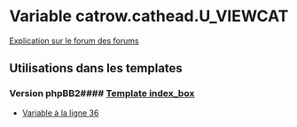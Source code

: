 # Variable catrow.cathead.U_VIEWCAT
[Explication sur le forum des forums](http://forum.forumactif.com/t294113-listing-des-variables#catrow.cathead.U_VIEWCAT)
## Utilisations dans les templates
### Version phpBB2#### [Template index_box](subsilver/index_box.md)
* [Variable à la ligne 36](../subsilver/index_box.tpl#L36)